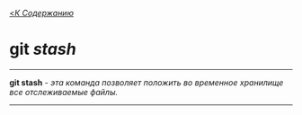 [<*К Содержанию*](./readme.md)

# git _stash_

---
 **git stash** - *эта команда позволяет положить во временное хранилище все отслеживаемые файлы.*

 ---
